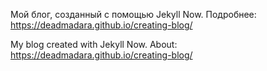 Мой блог, созданный с помощью Jekyll Now.
Подробнее: https://deadmadara.github.io/creating-blog/

My blog created with Jekyll Now.
About: https://deadmadara.github.io/creating-blog/

